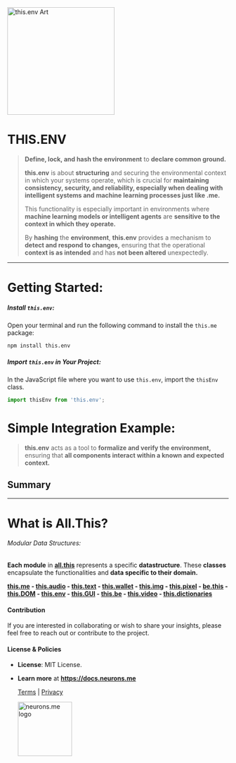 <img src="https://suign.github.io/assets/imgs/this.env.locking.enviroments-removebg-preview.png" alt="this.env Art" width="244">

# THIS.ENV
>  **Define, lock, and hash the environment** to **declare common ground.**
>
> **this.env** is about **structuring** and securing the environmental context in which your systems operate, which is crucial for **maintaining consistency, security, and reliability, especially when dealing with intelligent systems and machine learning processes just like .me.**
>
> This functionality is especially important in environments where **machine learning models or intelligent agents** are **sensitive to the context in which they operate.** 
>
> By **hashing** the **environment**, **this.env** provides a mechanism to **detect and respond to changes,** ensuring that the operational **context is as intended** and has **not been altered** unexpectedly.

----------

# Getting Started:
##### **Install `this.env`:**
Open your terminal and run the following command to install the `this.me` package:

```bash
npm install this.env
```

##### **Import `this.env` in Your Project:**
In the JavaScript file where you want to use `this.env`, import the `thisEnv` class.

```js
import thisEnv from 'this.env';
```

# Simple Integration Example:
> **this.env** acts as a tool to **formalize and verify the environment,** ensuring that **all components interact within a known and expected context.** 

## Summary

----------

# What is All.This?

###### Modular Data Structures:

**Each module** in **[all.this](https://neurons.me/all-this)** represents a specific **datastructure**. These **classes** encapsulate the functionalities and **data specific to their domain.**

**[this.me](https://docs.neurons.me/this.me/index.html)  - [this.audio](https://docs.neurons.me/this.audio/index.html) - [this.text](https://docs.neurons.me/this.text/index.html) - [this.wallet](https://docs.neurons.me/this.wallet/index.html) - [this.img](https://docs.neurons.me/this.img/index.html) - [this.pixel](https://docs.neurons.me/this.pixel/index.html) - [be.this](https://docs.neurons.me/be.this/index.html) - [this.DOM](https://docs.neurons.me/this.DOM/index.html) - [this.env](https://docs.neurons.me/this.env/index.html) - [this.GUI](https://docs.neurons.me/this.GUI/index.html) - [this.be](https://docs.neurons.me/this.be/index.html) - [this.video](https://docs.neurons.me/this.video/index.html) - [this.dictionaries](https://docs.neurons.me/this.dictionaries/index.html)** 

#### Contribution
If you are interested in collaborating or wish to share your insights, please feel free to reach out or contribute to the project.

#### License & Policies
- **License**: MIT License.
- **Learn more** at **https://docs.neurons.me**

  [Terms](https://docs.neurons.me/terms-and-conditions) | [Privacy](https://docs.neurons.me/privacy-policy)

  <img src="https://docs.neurons.me/neurons.me.webp" alt="neurons.me logo" width="123" height="123">
